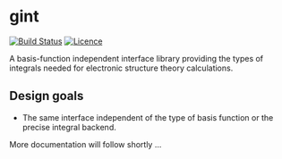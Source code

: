# gint
[![Build Status](https://travis-ci.org/molsturm/gint.svg?branch=master)](https://travis-ci.org/molsturm/gscf)
[![Licence](https://img.shields.io/github/license/molsturm/gint.svg)](LICENCE)

A basis-function independent interface library providing the types of
integrals needed for electronic structure theory calculations.

## Design goals
- The same interface independent of the type of basis function or the precise
  integral backend.

More documentation will follow shortly ...
